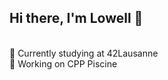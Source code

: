 ## Hi there, I'm Lowell 👋
<br />
🌱  Currently studying at 42Lausanne <br>
🧠  Working on CPP Piscine
<br />
<br />

